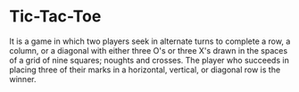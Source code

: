 # Tic-Tac-Toe
It is a game in which two players seek in alternate turns to complete a row, a column, or a diagonal 
with either three O's or three X's drawn in the spaces of a grid of nine squares; noughts and crosses.
The player who succeeds in placing three of their marks in a horizontal, vertical, or diagonal row is the winner. 
